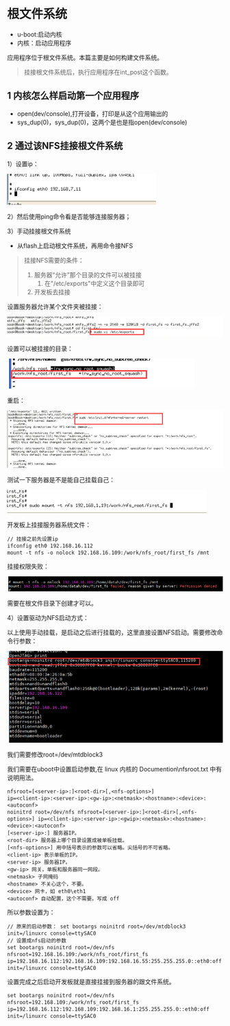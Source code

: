 # 根文件系统

- u-boot:启动内核
- 内核：启动应用程序

应用程序位于根文件系统。本篇主要是如何构建文件系统。

> 挂接根文件系统后，执行应用程序在int_post这个函数。

## 1 内核怎么样启动第一个应用程序

- open(dev/console),打开设备，打印是从这个应用输出的
- sys_dup(0)，sys_dup(0)，这两个是也是指open(dev/console)

## 2 通过该NFS挂接根文件系统

1）设置ip：

![1558146022640](assets/1558146022640.png)

2）然后使用ping命令看是否能够连接服务器；

3）手动挂接根文件系统

- 从flash上启动根文件系统，再用命令接NFS

> 挂接NFS需要的条件：
>
> 1. 服务器“允许”那个目录的文件可以被挂接
>    1. 在"/etc/exports"中定义这个目录即可
> 2. 开发板去挂接

设置服务器允许某个文件夹被挂接：

![1558146729963](assets/1558146729963.png)

设置可以被挂接的目录：

![1558146773332](assets/1558146773332.png)

重启：

![1558148115944](assets/1558148115944.png)

测试一下服务器是不是能自己挂载自己：

![1558148199542](assets/1558148199542.png)

开发板上挂接服务器系统文件：

```
// 挂接之前先设置ip
ifconfig eth0 192.168.16.112
mount -t nfs -o nolock 192.168.16.109:/work/nfs_root/first_fs /mnt
```

挂接权限失败：

![1558149565407](assets/1558149565407.png)

需要在根文件目录下创建才可以。

4）设置驱动为NFS启动方式：

以上使用手动挂载，是启动之后进行挂载的，这里直接设置NFS启动。需要修改命令行参数：

![1558154207429](assets/1558154207429.png)

我们需要修改root=/dev/mtdblock3 

我们需要在uboot中设置启动参数,在 linux 内核的 Documention\nfsroot.txt 中有说明用法。    

```
nfsroot=[<server-ip>:]<root-dir>[,<nfs-options>]
ip=<client-ip>:<server-ip>:<gw-ip>:<netmask>:<hostname>:<device>:<autoconf>
noinitrd root=/dev/nfs nfsroot=[<server-ip>:]<root-dir>[,<nfs-options>] ip=<client-ip>:<server-ip>:<gwip>:<netmask>:<hostname>:<device>:<autoconf>
[<server-ip>:] 服务器IP。
<root-dir> 服务器上哪个目录设置成被单板挂载。
[<nfs-options>] 用中括号表示的参数可以省略。尖括号的不可省略。
<client-ip> 表示单板的IP。
<server-ip> 服务器IP。
<gw-ip> 网关，单板和服务器同一网段。
<netmask> 子网掩码
<hostname> 不关心这个，不要。
<device> 网卡，如 eth0\eth1
<autoconf> 自动配置，这个不需要。写成 off
```

所以参数设置为：

```
// 原来的启动参数： set bootargs noinitrd root=/dev/mtdblock3 init=/linuxrc console=ttySAC0
// 设置成nfs启动的参数
set bootargs noinitrd root=/dev/nfs nfsroot=192.168.16.109:/work/nfs_root/first_fs ip=192.168.16.112:192.168.16.109:192.168.16.55:255.255.255.0::eth0:off init=/linuxrc console=ttySAC0
```

设置完成之后启动开发板就是直接挂接到服务器的跟文件系统。



```
set bootargs noinitrd root=/dev/nfs nfsroot=192.168.109:/work/nfs_root/first_fs ip=192.168.16.112:192.168.109:192.168.16.1:255.255.255.0::eth0:off init=/linuxrc console=ttySAC0
```

